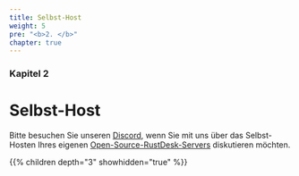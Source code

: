 ```yaml
---
title: Selbst-Host
weight: 5
pre: "<b>2. </b>"
chapter: true
---
```


### Kapitel 2

# Selbst-Host

Bitte besuchen Sie unseren [Discord](https://discord.com/invite/nDceKgxnkV), wenn Sie mit uns über das Selbst-Hosten Ihres eigenen [Open-Source-RustDesk-Servers](https://github.com/rustdesk/rustdesk-server) diskutieren möchten.

{{% children depth="3" showhidden="true" %}}
